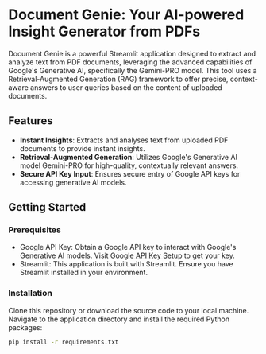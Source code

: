 # Document Genie: Your AI-powered Insight Generator from PDFs

Document Genie is a powerful Streamlit application designed to extract and analyze text from PDF documents, leveraging the advanced capabilities of Google's Generative AI, specifically the Gemini-PRO model. This tool uses a Retrieval-Augmented Generation (RAG) framework to offer precise, context-aware answers to user queries based on the content of uploaded documents.

## Features

- **Instant Insights**: Extracts and analyses text from uploaded PDF documents to provide instant insights.
- **Retrieval-Augmented Generation**: Utilizes Google's Generative AI model Gemini-PRO for high-quality, contextually relevant answers.
- **Secure API Key Input**: Ensures secure entry of Google API keys for accessing generative AI models.

## Getting Started

### Prerequisites

- Google API Key: Obtain a Google API key to interact with Google's Generative AI models. Visit [Google API Key Setup](https://makersuite.google.com/app/apikey) to get your key.
- Streamlit: This application is built with Streamlit. Ensure you have Streamlit installed in your environment.

### Installation

Clone this repository or download the source code to your local machine. Navigate to the application directory and install the required Python packages:

```bash
pip install -r requirements.txt
